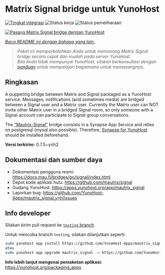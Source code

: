 <!--
N.B.: README ini dibuat secara otomatis oleh <https://github.com/YunoHost/apps/tree/master/tools/readme_generator>
Ini TIDAK boleh diedit dengan tangan.
-->

# Matrix Signal bridge untuk YunoHost

[![Tingkat integrasi](https://apps.yunohost.org/badge/integration/mautrix_signal)](https://ci-apps.yunohost.org/ci/apps/mautrix_signal/)
![Status kerja](https://apps.yunohost.org/badge/state/mautrix_signal)
![Status pemeliharaan](https://apps.yunohost.org/badge/maintained/mautrix_signal)

[![Pasang Matrix Signal bridge dengan YunoHost](https://install-app.yunohost.org/install-with-yunohost.svg)](https://install-app.yunohost.org/?app=mautrix_signal)

*[Baca README ini dengan bahasa yang lain.](./ALL_README.md)*

> *Paket ini memperbolehkan Anda untuk memasang Matrix Signal bridge secara cepat dan mudah pada server YunoHost.*  
> *Bila Anda tidak mempunyai YunoHost, silakan berkonsultasi dengan [panduan](https://yunohost.org/install) untuk mempelajari bagaimana untuk memasangnya.*

## Ringkasan

A puppeting bridge between Matrix and Signal packaged as a YunoHost service. Messages, notifications (and sometimes media) are bridged between a Signal user and a Matrix user.
Currently the Matrix user can NOT invite other Matrix user in a bridged Signal room, so only someone with a Signal account can participate to Signal group conversations.

The ["Mautrix-Signal"](https://docs.mau.fi/bridges/go/signal/index.html) bridge consists in a Synapse App Service and relies on postgresql (mysql also possible). Therefore, [Synapse for YunoHost](https://github.com/YunoHost-Apps/synapse_ynh) should be installed beforehand.


**Versi terkirim:** 0.7.5~ynh2
## Dokumentasi dan sumber daya

- Dokumentasi pengguna resmi: <https://docs.mau.fi/bridges/go/signal/index.html>
- Depot kode aplikasi hulu: <https://github.com/mautrix/signal>
- Gudang YunoHost: <https://apps.yunohost.org/app/mautrix_signal>
- Laporkan bug: <https://github.com/YunoHost-Apps/mautrix_signal_ynh/issues>

## Info developer

Silakan kirim pull request ke [`testing` branch](https://github.com/YunoHost-Apps/mautrix_signal_ynh/tree/testing).

Untuk mencoba branch `testing`, silakan dilanjutkan seperti:

```bash
sudo yunohost app install https://github.com/YunoHost-Apps/mautrix_signal_ynh/tree/testing --debug
atau
sudo yunohost app upgrade mautrix_signal -u https://github.com/YunoHost-Apps/mautrix_signal_ynh/tree/testing --debug
```

**Info lebih lanjut mengenai pemaketan aplikasi:** <https://yunohost.org/packaging_apps>
